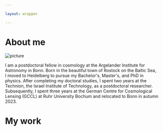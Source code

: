 ```yaml
---

layout: wrapper

---
```


# About me

![picture]("./assets/bild_me.jpeg")  



I am a postdoctoral fellow in cosmology at the Argelander Institute for Astronomy in Bonn. Born in the beautiful town of Rostock on the Baltic Sea, I moved to Heidelberg to pursue my Bachelor's, Master's, and PhD in physics. After completing my doctoral studies, I spent two years at the Technion, the Israel Institute of Technology, as a postdoctoral researcher. Subsequently, I spent three years at the German Centre for Cosmological Lensing (GCCL) at Ruhr University Bochum and relocated to Bonn in autumn 2023.

# My work
